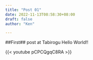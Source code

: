 ```yaml
---
title: "Post 01"
date: 2022-11-13T08:58:30+08:00
draft: false
author: "Ken"

---
```


##First## post at Tabirogu
Hello World!!

{{< youtube pCPCQgqC8RA >}}